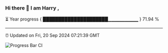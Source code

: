### Hi there 👋 I am Harry , 

⏳ Year progress { █████████████████████▁▁▁▁▁▁▁▁▁ } 71.94 %

---

⏰ Updated on Fri, 20 Sep 2024 07:21:39 GMT

![Progress Bar CI](https://github.com/duykhang68/duykhang68/workflows/Progress%20Bar%20CI/badge.svg)
